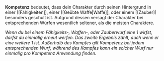**Kompetenz** bedeutet, dass dein Charakter durch seinen Hintergrund in einer [[Fähigkeiten]], einer [[Geübte Waffe|Waffe]], oder einem [[Zauber]] besonders geschult ist. Aufgrund dessen versagt der Charakter bei entsprechenden Würfen wesentlich seltener, als die meisten Charaktere.

*Wenn du bei einem Fähigkeits-, Waffen-, oder Zauberwurf eine 1 wirfst, darfst du einmalig erneut werfen. Das zweite Ergebnis zählt, auch wenn er eine weitere 1 ist. Außerhalb des Kampfes gilt Kompetenz bei jedem entsprechenden Wurf; während des Kampfes kann ein solcher Wurf nur einmalig pro Kompetenz Anwendung finden.*